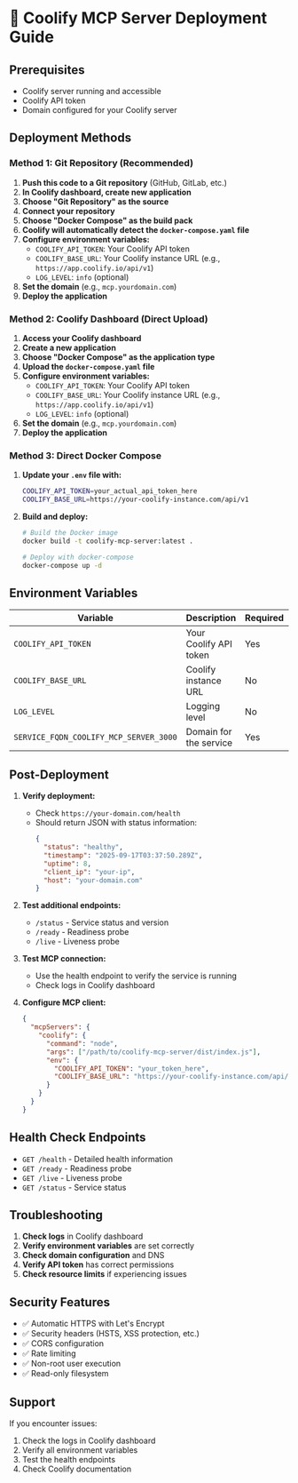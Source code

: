 # 🚀 Coolify MCP Server Deployment Guide

## Prerequisites

- Coolify server running and accessible
- Coolify API token
- Domain configured for your Coolify server

## Deployment Methods

### Method 1: Git Repository (Recommended)

1. **Push this code to a Git repository** (GitHub, GitLab, etc.)
2. **In Coolify dashboard, create new application**
3. **Choose "Git Repository" as the source**
4. **Connect your repository**
5. **Choose "Docker Compose" as the build pack**
6. **Coolify will automatically detect the `docker-compose.yaml` file**
7. **Configure environment variables:**
   - `COOLIFY_API_TOKEN`: Your Coolify API token
   - `COOLIFY_BASE_URL`: Your Coolify instance URL (e.g., `https://app.coolify.io/api/v1`)
   - `LOG_LEVEL`: `info` (optional)
8. **Set the domain** (e.g., `mcp.yourdomain.com`)
9. **Deploy the application**

### Method 2: Coolify Dashboard (Direct Upload)

1. **Access your Coolify dashboard**
2. **Create a new application**
3. **Choose "Docker Compose" as the application type**
4. **Upload the `docker-compose.yaml` file**
5. **Configure environment variables:**
   - `COOLIFY_API_TOKEN`: Your Coolify API token
   - `COOLIFY_BASE_URL`: Your Coolify instance URL (e.g., `https://app.coolify.io/api/v1`)
   - `LOG_LEVEL`: `info` (optional)
6. **Set the domain** (e.g., `mcp.yourdomain.com`)
7. **Deploy the application**

### Method 3: Direct Docker Compose

1. **Update your `.env` file with:**
   ```bash
   COOLIFY_API_TOKEN=your_actual_api_token_here
   COOLIFY_BASE_URL=https://your-coolify-instance.com/api/v1
   ```

2. **Build and deploy:**
   ```bash
   # Build the Docker image
   docker build -t coolify-mcp-server:latest .
   
   # Deploy with docker-compose
   docker-compose up -d
   ```

## Environment Variables

| Variable | Description | Required | Default |
|----------|-------------|----------|---------|
| `COOLIFY_API_TOKEN` | Your Coolify API token | Yes | - |
| `COOLIFY_BASE_URL` | Coolify instance URL | No | `https://app.coolify.io/api/v1` |
| `LOG_LEVEL` | Logging level | No | `info` |
| `SERVICE_FQDN_COOLIFY_MCP_SERVER_3000` | Domain for the service | Yes | Set by Coolify |

## Post-Deployment

1. **Verify deployment:**
   - Check `https://your-domain.com/health`
   - Should return JSON with status information:
     ```json
     {
       "status": "healthy",
       "timestamp": "2025-09-17T03:37:50.289Z",
       "uptime": 8,
       "client_ip": "your-ip",
       "host": "your-domain.com"
     }
     ```

2. **Test additional endpoints:**
   - `/status` - Service status and version
   - `/ready` - Readiness probe
   - `/live` - Liveness probe

3. **Test MCP connection:**
   - Use the health endpoint to verify the service is running
   - Check logs in Coolify dashboard

4. **Configure MCP client:**
   ```json
   {
     "mcpServers": {
       "coolify": {
         "command": "node",
         "args": ["/path/to/coolify-mcp-server/dist/index.js"],
         "env": {
           "COOLIFY_API_TOKEN": "your_token_here",
           "COOLIFY_BASE_URL": "https://your-coolify-instance.com/api/v1"
         }
       }
     }
   }
   ```

## Health Check Endpoints

- `GET /health` - Detailed health information
- `GET /ready` - Readiness probe
- `GET /live` - Liveness probe
- `GET /status` - Service status

## Troubleshooting

1. **Check logs** in Coolify dashboard
2. **Verify environment variables** are set correctly
3. **Check domain configuration** and DNS
4. **Verify API token** has correct permissions
5. **Check resource limits** if experiencing issues

## Security Features

- ✅ Automatic HTTPS with Let's Encrypt
- ✅ Security headers (HSTS, XSS protection, etc.)
- ✅ CORS configuration
- ✅ Rate limiting
- ✅ Non-root user execution
- ✅ Read-only filesystem

## Support

If you encounter issues:
1. Check the logs in Coolify dashboard
2. Verify all environment variables
3. Test the health endpoints
4. Check Coolify documentation
